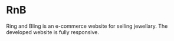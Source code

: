 # RnB
Ring and Bling is an e-commerce website for selling jewellary.
The developed website is fully responsive.
